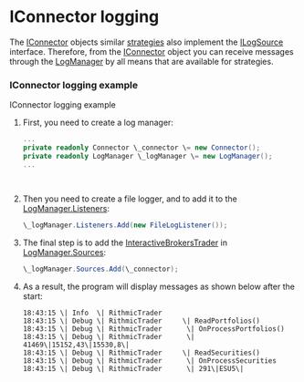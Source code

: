 # IConnector logging

The [IConnector](../api/StockSharp.BusinessEntities.IConnector.html) objects similar [strategies](LoggingStrategy.md) also implement the [ILogSource](../api/StockSharp.Logging.ILogSource.html) interface. Therefore, from the [IConnector](../api/StockSharp.BusinessEntities.IConnector.html) object you can receive messages through the [LogManager](../api/StockSharp.Logging.LogManager.html) by all means that are available for strategies. 

### IConnector logging example

IConnector logging example

1. First, you need to create a log manager: 

   ```cs
   ...
   private readonly Connector \_connector \= new Connector();
   private readonly LogManager \_logManager \= new LogManager();
   ...
   				
   				
   ```
2. Then you need to create a file logger, and to add it to the [LogManager.Listeners](../api/StockSharp.Logging.LogManager.Listeners.html): 

   ```cs
   \_logManager.Listeners.Add(new FileLogListener());
   ```
3. The final step is to add the [InteractiveBrokersTrader](../api/StockSharp.InteractiveBrokers.InteractiveBrokersTrader.html) in [LogManager.Sources](../api/StockSharp.Logging.LogManager.Sources.html): 

   ```cs
   \_logManager.Sources.Add(\_connector);
   ```
4. As a result, the program will display messages as shown below after the start: 

   ```none
   18:43:15 \| Info  \| RithmicTrader
   18:43:15 \| Debug \| RithmicTrader     \| ReadPortfolios()
   18:43:15 \| Debug \| RithmicTrader      \| OnProcessPortfolios()
   18:43:15 \| Debug \| RithmicTrader      \| 41469\|15152,43\|15530,8\|
   18:43:15 \| Debug \| RithmicTrader     \| ReadSecurities()
   18:43:15 \| Debug \| RithmicTrader      \| OnProcessSecurities
   18:43:15 \| Debug \| RithmicTrader      \| 291\|ESU5\|
   ```
